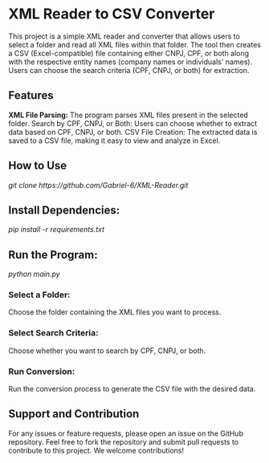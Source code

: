 <h1>XML Reader to CSV Converter</h1>

This project is a simple XML reader and converter that allows users to select a folder and read all XML files within that folder. The tool then creates a CSV (Excel-compatible) file containing either CNPJ, CPF, or both along with the respective entity names (company names or individuals' names). Users can choose the search criteria (CPF, CNPJ, or both) for extraction.

<h2>Features</h2>
<strong>XML File Parsing:</strong> The program parses XML files present in the selected folder.
Search by CPF, CNPJ, or Both: Users can choose whether to extract data based on CPF, CNPJ, or both.
CSV File Creation: The extracted data is saved to a CSV file, making it easy to view and analyze in Excel.

<h2>How to Use</h2>
<i>git clone https://github.com/Gabriel-6/XML-Reader.git</i>

<h2>Install Dependencies:</h2>
<i>pip install -r requirements.txt</i>

<h2>Run the Program:</h2>
<i>python main.py</i>

<h3>Select a Folder:</h3>
Choose the folder containing the XML files you want to process.

<h3>Select Search Criteria:</h3>
Choose whether you want to search by CPF, CNPJ, or both.

<h3>Run Conversion:</h3>
Run the conversion process to generate the CSV file with the desired data.



<h2>Support and Contribution</h2>
For any issues or feature requests, please open an issue on the GitHub repository.
Feel free to fork the repository and submit pull requests to contribute to this project. We welcome contributions!
